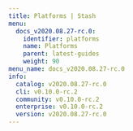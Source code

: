 ```yaml
---
title: Platforms | Stash
menu:
  docs_v2020.08.27-rc.0:
    identifier: platforms
    name: Platforms
    parent: latest-guides
    weight: 90
menu_name: docs_v2020.08.27-rc.0
info:
  catalog: v2020.08.27-rc.0
  cli: v0.10.0-rc.2
  community: v0.10.0-rc.2
  enterprise: v0.10.0-rc.2
  version: v2020.08.27-rc.0
---
```


